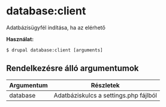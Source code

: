 # database:client
Adatbázisügyfél indítása, ha az elérhető

**Használat:**
```
$ drupal database:client [arguments] 
```

## Rendelkezésre álló argumentumok
Argumentum | Részletek
---------|-------------
database | Adatbáziskulcs a settings.php fájlból
